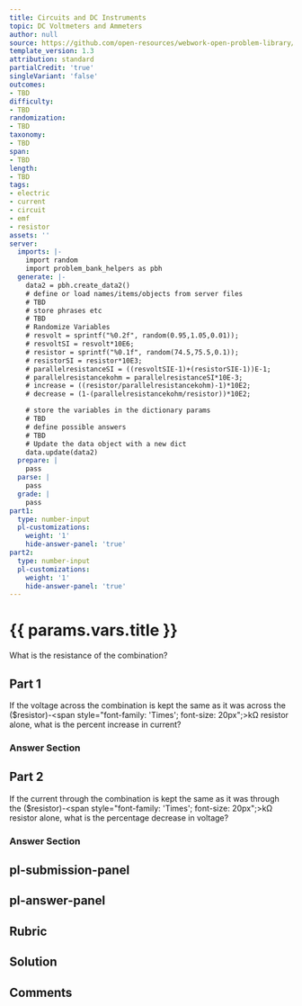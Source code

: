 ```yaml
---
title: Circuits and DC Instruments
topic: DC Voltmeters and Ammeters
author: null
source: https://github.com/open-resources/webwork-open-problem-library/tree/master/Contrib/BrockPhysics/College_Physics_Urone/21.Circuits_and_DC_Instruments/21-04.DC_Voltmeters_and_Ammeters/NU_U17_21_04_012.pg
template_version: 1.3
attribution: standard
partialCredit: 'true'
singleVariant: 'false'
outcomes:
- TBD
difficulty:
- TBD
randomization:
- TBD
taxonomy:
- TBD
span:
- TBD
length:
- TBD
tags:
- electric
- current
- circuit
- emf
- resistor
assets: ''
server:
  imports: |-
    import random
    import problem_bank_helpers as pbh
  generate: |-
    data2 = pbh.create_data2()
    # define or load names/items/objects from server files
    # TBD
    # store phrases etc
    # TBD
    # Randomize Variables
    # resvolt = sprintf("%0.2f", random(0.95,1.05,0.01));
    # resvoltSI = resvolt*10E6;
    # resistor = sprintf("%0.1f", random(74.5,75.5,0.1));
    # resistorSI = resistor*10E3;
    # parallelresistanceSI = ((resvoltSIE-1)+(resistorSIE-1))E-1;
    # parallelresistancekohm = parallelresistanceSI*10E-3;
    # increase = ((resistor/parallelresistancekohm)-1)*10E2;
    # decrease = (1-(parallelresistancekohm/resistor))*10E2;

    # store the variables in the dictionary params
    # TBD
    # define possible answers
    # TBD
    # Update the data object with a new dict
    data.update(data2)
  prepare: |
    pass
  parse: |
    pass
  grade: |
    pass
part1:
  type: number-input
  pl-customizations:
    weight: '1'
    hide-answer-panel: 'true'
part2:
  type: number-input
  pl-customizations:
    weight: '1'
    hide-answer-panel: 'true'
---
```


# {{ params.vars.title }} 


What is the resistance of the combination?

## Part 1 
If the voltage across the combination is kept the same as it was across the ($resistor)-<span style="font-family: 'Times'; font-size: 20px";>k&Omega;</span> resistor alone, what is the percent increase in current? 


 ### Answer Section

## Part 2 
If the current through the combination is kept the same as it was through the ($resistor)-<span style="font-family: 'Times'; font-size: 20px";>k&Omega;</span> resistor alone, what is the percentage decrease in voltage? 


 ### Answer Section


## pl-submission-panel 


## pl-answer-panel 


## Rubric 


## Solution 


## Comments 


